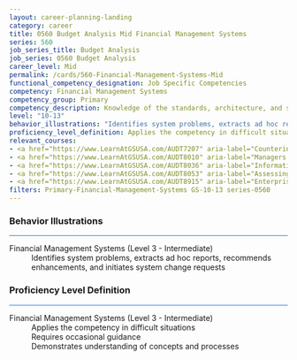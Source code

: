 ```yaml
---
layout: career-planning-landing
category: career
title: 0560 Budget Analysis Mid Financial Management Systems
series: 560
job_series_title: Budget Analysis
job_series: 0560 Budget Analysis
career_level: Mid
permalink: /cards/560-Financial-Management-Systems-Mid
functional_competency_designation: Job Specific Competencies
competency: Financial Management Systems
competency_group: Primary
competency_description: Knowledge of the standards, architecture, and specifications of automated financial systems, including source documents, system flows, system interfaces, and related internal controls
level: "10-13"
behavior_illustrations: "Identifies system problems, extracts ad hoc reports, recommends enhancements, and initiates system change requests"
proficiency_level_definition: Applies the competency in difficult situations ? Requires occasional guidance ? Demonstrates understanding of concepts and processes
relevant_courses: 
- <a href="https://www.LearnAtGSUSA.com/AUDT7207" aria-label="Counterintelligence for Information Security Assessment and Protection (AUDT7200), GSU - https://www.LearnAtGSUSA.com/AUDT7207">Counterintelligence for Information Security Assessment and Protection (AUDT7200), GSU</a>
- <a href="https://www.LearnAtGSUSA.com/AUDT8010" aria-label="Managers and Auditors Roles in Assessing Internal Controls (AUDT8003), GSU - https://www.LearnAtGSUSA.com/AUDT8010">Managers and Auditors Roles in Assessing Internal Controls (AUDT8003), GSU</a>
- <a href="https://www.LearnAtGSUSA.com/AUDT8036" aria-label="Information Systems Auditing (AUDT8029), GSU - https://www.LearnAtGSUSA.com/AUDT8036">Information Systems Auditing (AUDT8029), GSU</a>
- <a href="https://www.LearnAtGSUSA.com/AUDT8053" aria-label="Assessing the Reliability of Computer Processed Data (AUDT8043), GSU - https://www.LearnAtGSUSA.com/AUDT8053">Assessing the Reliability of Computer Processed Data (AUDT8043), GSU</a>
- <a href="https://www.LearnAtGSUSA.com/AUDT8915" aria-label="Enterprise Risk Management&#58; Executive Seminar (AUDT8912), GSU - https://www.LearnAtGSUSA.com/AUDT8915">Enterprise Risk Management&#58; Executive Seminar (AUDT8912), GSU</a>
filters: Primary-Financial-Management-Systems GS-10-13 series-0560
---
```


<div class="desktop:grid-col-6 margin-y-3">
  <div class="border-top-2 bg-white padding-3 shadow-5 height-full members-hover border-1px button-border border-top-blue radius-lg card-text-color">
    <h3>Behavior Illustrations</h3>
    <hr style="background-color: #1b74e0 !important;"/>
    <dl class="text-base card-content-color"><dt>Financial Management Systems (Level 3 - Intermediate)</dt><dd>Identifies system problems, extracts ad hoc reports, recommends enhancements, and initiates system change requests</dd></dl>
  </div>
</div>
<div class="desktop:grid-col-6 margin-y-3">
  <div class="border-top-2 bg-white padding-3 shadow-5 height-full members-hover border-1px button-border border-top-blue radius-lg card-text-color">
    <h3>Proficiency Level Definition</h3>
     <hr style="background-color: #1b74e0 !important;"/>
    <dl class="text-base card-content-color"><dt>Financial Management Systems (Level 3 - Intermediate)</dt><dd>Applies the competency in difficult situations </dd><dd> Requires occasional guidance </dd><dd> Demonstrates understanding of concepts and processes</dd></dl>
  </div>
</div>